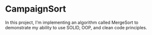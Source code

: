 # CampaignSort
In this project, I'm implementing an algorithm called MergeSort to demonstrate my ability to use SOLID, OOP, and clean code principles. 

